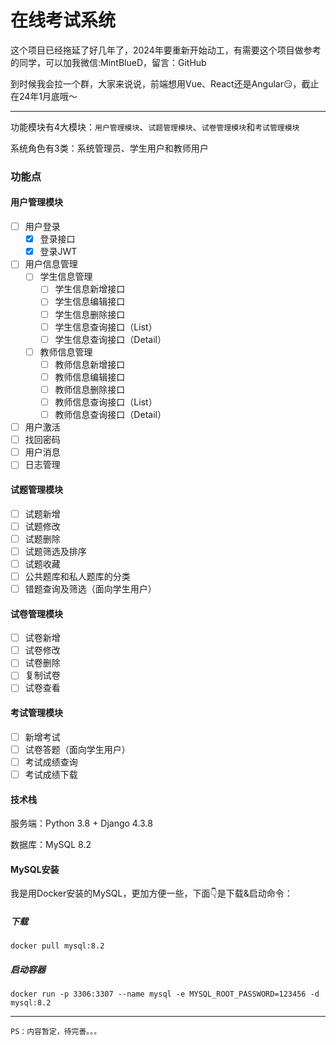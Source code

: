 # 在线考试系统
这个项目已经拖延了好几年了，2024年要重新开始动工，有需要这个项目做参考的同学，可以加我微信:MintBlueD，留言：GitHub  

到时候我会拉一个群，大家来说说，前端想用Vue、React还是Angular😏，截止在24年1月底哦～

---

功能模块有4大模块：`用户管理模块`、`试题管理模块`、`试卷管理模块`和`考试管理模块`

系统角色有3类：系统管理员、学生用户和教师用户

### 功能点  
#### 用户管理模块

+ [ ] 用户登录
  - [x] 登录接口  
  - [x] 登录JWT
 + [ ] 用户信息管理  
   - [ ] 学生信息管理
     - [ ] 学生信息新增接口
     - [ ] 学生信息编辑接口
     - [ ] 学生信息删除接口
     - [ ] 学生信息查询接口（List）
     - [ ] 学生信息查询接口（Detail）
   - [ ] 教师信息管理
     - [ ] 教师信息新增接口
     - [ ] 教师信息编辑接口
     - [ ] 教师信息删除接口
     - [ ] 教师信息查询接口（List）
     - [ ] 教师信息查询接口（Detail）
 + [ ] 用户激活   
 + [ ] 找回密码  
 + [ ] 用户消息  
 + [ ] 日志管理  

####  试题管理模块

 + [ ] 试题新增  
 + [ ] 试题修改  
 + [ ] 试题删除  
 + [ ] 试题筛选及排序  
 + [ ] 试题收藏  
 + [ ] 公共题库和私人题库的分类  
 + [ ] 错题查询及筛选（面向学生用户）  

####  试卷管理模块

 + [ ] 试卷新增  
 + [ ] 试卷修改  
 + [ ] 试卷删除  
 + [ ] 复制试卷  
 + [ ] 试卷查看  

####  考试管理模块

 + [ ] 新增考试  
 + [ ] 试卷答题（面向学生用户）  
 + [ ] 考试成绩查询  
 + [ ] 考试成绩下载  

#### 技术栈
服务端：Python 3.8 + Django 4.3.8

数据库：MySQL 8.2

#### MySQL安装
我是用Docker安装的MySQL，更加方便一些，下面👇是下载&启动命令：  
##### 下载

```
docker pull mysql:8.2
```

##### 启动容器  

```
docker run -p 3306:3307 --name mysql -e MYSQL_ROOT_PASSWORD=123456 -d mysql:8.2
```


---
    PS：内容暂定，待完善。。。
